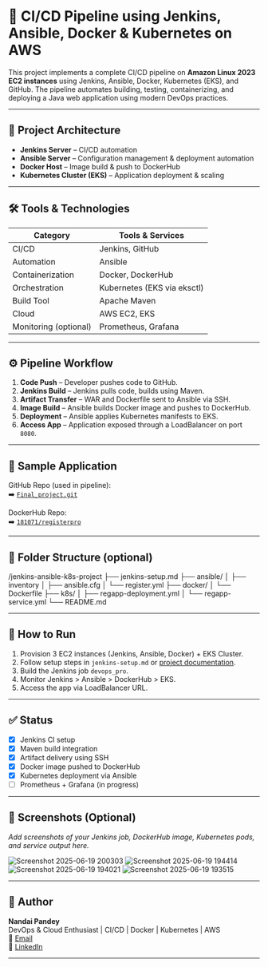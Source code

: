 # 🚀 CI/CD Pipeline using Jenkins, Ansible, Docker & Kubernetes on AWS

This project implements a complete CI/CD pipeline on **Amazon Linux 2023 EC2 instances** using Jenkins, Ansible, Docker, Kubernetes (EKS), and GitHub. The pipeline automates building, testing, containerizing, and deploying a Java web application using modern DevOps practices.

---

## 🧩 Project Architecture

- **Jenkins Server** – CI/CD automation
- **Ansible Server** – Configuration management & deployment automation
- **Docker Host** – Image build & push to DockerHub
- **Kubernetes Cluster (EKS)** – Application deployment & scaling

---

## 🛠️ Tools & Technologies

| Category           | Tools & Services                               |
|-------------------|-------------------------------------------------|
| CI/CD             | Jenkins, GitHub                                 |
| Automation        | Ansible                                         |
| Containerization  | Docker, DockerHub                               |
| Orchestration     | Kubernetes (EKS via eksctl)                     |
| Build Tool        | Apache Maven                                    |
| Cloud             | AWS EC2, EKS                                    |
| Monitoring (optional) | Prometheus, Grafana                        |

---

## ⚙️ Pipeline Workflow

1. **Code Push** – Developer pushes code to GitHub.
2. **Jenkins Build** – Jenkins pulls code, builds using Maven.
3. **Artifact Transfer** – WAR and Dockerfile sent to Ansible via SSH.
4. **Image Build** – Ansible builds Docker image and pushes to DockerHub.
5. **Deployment** – Ansible applies Kubernetes manifests to EKS.
6. **Access App** – Application exposed through a LoadBalancer on port `8080`.

---

## 🔗 Sample Application

GitHub Repo (used in pipeline):  
➡️ [`Final_project.git`](https://github.com/Nandani1806pandey/Final_project)

DockerHub Repo:  
➡️ [`181071/registerpro`](https://hub.docker.com/repository/docker/181071/registerpro)

---

## 📁 Folder Structure (optional)

/jenkins-ansible-k8s-project
├── jenkins-setup.md
├── ansible/
│ ├── inventory
│ ├── ansible.cfg
│ └── register.yml
├── docker/
│ └── Dockerfile
├── k8s/
│ ├── regapp-deployment.yml
│ └── regapp-service.yml
└── README.md

---

## 🧪 How to Run

1. Provision 3 EC2 instances (Jenkins, Ansible, Docker) + EKS Cluster.
2. Follow setup steps in `jenkins-setup.md` or [project documentation](#).
3. Build the Jenkins job `devops_pro`.
4. Monitor Jenkins > Ansible > DockerHub > EKS.
5. Access the app via LoadBalancer URL.

---

## ✅ Status

- [x] Jenkins CI setup  
- [x] Maven build integration  
- [x] Artifact delivery using SSH  
- [x] Docker image pushed to DockerHub  
- [x] Kubernetes deployment via Ansible  
- [ ] Prometheus + Grafana (in progress)

---

## 📸 Screenshots (Optional)

_Add screenshots of your Jenkins job, DockerHub image, Kubernetes pods, and service output here._

![Screenshot 2025-06-19 200303](https://github.com/user-attachments/assets/ca7e069c-8186-4cf6-8835-b84c8396adc9)
![Screenshot 2025-06-19 194414](https://github.com/user-attachments/assets/79e86773-e767-4c5a-8010-0efd6a6211df)
![Screenshot 2025-06-19 194021](https://github.com/user-attachments/assets/bcc9e743-94ee-4b9c-9f88-fab2fe7deacf)
![Screenshot 2025-06-19 193515](https://github.com/user-attachments/assets/329c3510-0e16-44a0-9f4e-598c4115e2ad)


---

## 👤 Author

**Nandai Pandey**  
DevOps & Cloud Enthusiast | CI/CD | Docker | Kubernetes | AWS  
📧 [Email](nandani1806pandey@gmail.com)  
🔗 [LinkedIn](www.linkedin.com/in/nandani-pandey-485a58328)

---



